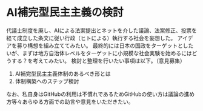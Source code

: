 # AI補完型民主主義の検討
代議士制度を廃し、AIによる法案提出とネットを介した議論、法案修正、投票を経て成立した条文に従い行政（ヒトによる）執行する社会を妄想した。
アイデアを募り構想を組み立ててみたい。
最終的には日本の国政をターゲットとしたいが、まずは地方自治体レベルをターゲットに小規模な社会実験を始めるにはどうする？を考えてみたい。
検討と整理を行いたい事項は以下。（意見募集）

1. AI補完型民主主義体制のあるべき形とは
2. 体制構築へのステップ検討

なお、私自身はGitHubの利用は不慣れであるためGitHubの使い方は議論の進め方等々あらゆる方面での助言や意見をいただきたい。
